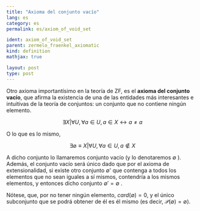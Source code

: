 ```yaml
---
title: "Axioma del conjunto vacío"
lang: es
category: es
permalink: es/axiom_of_void_set

ident: axiom_of_void_set
parent: zermelo_fraenkel_axiomatic
kind: definition
mathjax: true

layout: post
type: post
---
```


Otro axioma importantísimo en la teoría de ZF, es el **axioma del conjunto vacío**, que afirma la existencia de una de las entidades más interesantes e intuitivas de la teoría de conjuntos: un conjunto que no contiene ningún elemento.

$$\exists X | \forall U, \forall a \in U, a \in X \longleftrightarrow a\neq a$$

O lo que es lo mismo,

$$\exists \emptyset \equiv X | \forall U, \forall a \in U, a \notin X$$

A dicho conjunto lo llamaremos conjunto vacío (y lo denotaremos $\emptyset$ ). Además, el conjunto vacío será único dado que por el axioma de extensionalidad, si existe otro conjunto $\emptyset$' que contenga a todos los elementos que no sean iguales a sí mismos, contendría a los mismos elementos, y entonces dicho conjunto $\emptyset ' = \emptyset$ .

Nótese, que, por no tener ningún elemento, $card(\emptyset) = 0$, y el único subconjunto que se podrá obtener de él es él mismo (es decir, $\mathcal{P} (\emptyset) = \emptyset$).
